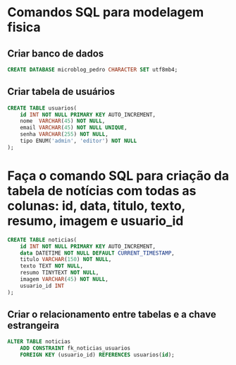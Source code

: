 # Comandos SQL  para modelagem fisica

## Criar banco de dados 

```sql
CREATE DATABASE microblog_pedro CHARACTER SET utf8mb4;
```

## Criar tabela de usuários

```sql
CREATE TABLE usuarios(
    id INT NOT NULL PRIMARY KEY AUTO_INCREMENT,
    nome  VARCHAR(45) NOT NULL,
    email VARCHAR(45) NOT NULL UNIQUE,
    senha VARCHAR(255) NOT NULL,
    tipo ENUM('admin', 'editor') NOT NULL
);
```

# Faça o comando SQL para criação da tabela de notícias com todas as colunas: id, data, titulo, texto, resumo, imagem e usuario_id

```sql
CREATE TABLE noticias(
    id INT NOT NULL PRIMARY KEY AUTO_INCREMENT,
    data DATETIME NOT NULL DEFAULT CURRENT_TIMESTAMP,
    titulo VARCHAR(150) NOT NULL,
    texto TEXT NOT NULL,
    resumo TINYTEXT NOT NULL,
    imagem VARCHAR(45) NOT NULL,
    usuario_id INT 
);
```


## Criar o relacionamento entre tabelas e a chave estrangeira 

```sql
ALTER TABLE noticias
    ADD CONSTRAINT fk_noticias_usuarios
    FOREIGN KEY (usuario_id) REFERENCES usuarios(id);
```